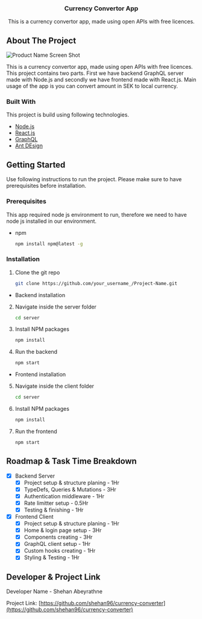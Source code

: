 <div align="center">

  <h3 align="center">Currency Convertor App</h3>

  <p align="center">
  This is a currency convertor app, made using open APIs with free licences.
  </p>
</div>

<!-- ABOUT THE PROJECT -->

## About The Project

![Product Name Screen Shot](https://i.postimg.cc/ydR9fq28/Screenshot-2022-05-16-at-17-47-44.png)

This is a currency convertor app, made using open APIs with free licences. This project contains two parts. First we have backend GraphQL server made with Node.js and secondly we have frontend made with React.js. Main usage of the app is you can convert amount in SEK to local currency.

### Built With

This project is build using following technologies.

- [Node.js](https://nodejs.org/en/)
- [React.js](https://reactjs.org/)
- [GraphQL](https://graphql.org/)
- [Ant DEsign](https://ant.design/)

<!-- GETTING STARTED -->

## Getting Started

Use following instructions to run the project. Please make sure to have prerequisites before installation.

### Prerequisites

This app required node js environment to run, therefore we need to have node js installed in our environment.

- npm
  ```sh
  npm install npm@latest -g
  ```

### Installation

1. Clone the git repo
   ```sh
   git clone https://github.com/your_username_/Project-Name.git
   ```

- Backend installation

2. Navigate inside the server folder

   ```sh
   cd server
   ```

3. Install NPM packages
   ```sh
   npm install
   ```
4. Run the backend
   ```sh
   npm start
   ```

- Frontend installation

5. Navigate inside the client folder
   ```sh
   cd server
   ```
6. Install NPM packages
   ```sh
   npm install
   ```
7. Run the frontend
   ```sh
   npm start
   ```
   <!-- ROADMAP & TASK TIME BREAKDOWN -->

## Roadmap & Task Time Breakdown

- [x] Backend Server
  - [x] Project setup & structure planing - 1Hr
  - [x] TypeDefs, Queries & Mutations - 3Hr
  - [x] Authentication middleware - 1Hr
  - [x] Rate limitter setup - 0.5Hr
  - [x] Testing & finishing - 1Hr
- [x] Frontend Client
  - [x] Project setup & structure planing - 1Hr
  - [x] Home & login page setup - 3Hr
  - [x] Components creating - 3Hr
  - [x] GraphQL client setup - 1Hr
  - [x] Custom hooks creating - 1Hr
  - [x] Styling & Testing - 1Hr

<!-- DEVELOPER -->

## Developer & Project Link

Developer Name - Shehan Abeyrathne

Project Link: [https://github.com/shehan96/currency-converter](https://github.com/shehan96/currency-converter)
